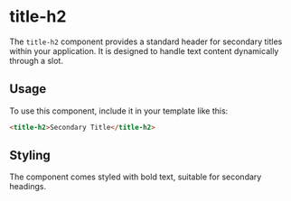 
# title-h2

The `title-h2` component provides a standard header for secondary titles within your application. It is designed to handle text content dynamically through a slot.

## Usage

To use this component, include it in your template like this:

```html
<title-h2>Secondary Title</title-h2>
```

## Styling

The component comes styled with bold text, suitable for secondary headings.
